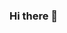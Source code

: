 ### Hi there 👋

<!--
**jaysonphilbrook/jaysonphilbrook** is a ✨ _special_ ✨ repository because its `README.md` (this file) appears on your GitHub profile.

Here are some ideas to get you started:

- 🔭 I’m currently working on gwtting my degree.
- 🌱 I’m currently learning nothing.
- 🤔 I’m looking for help with github
- 💬 Ask me about reptiles
- 📫 How to reach me: email
- ⚡ Fun fact: I own 22 animals
-->
